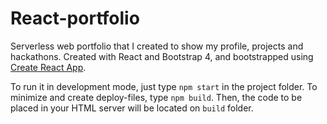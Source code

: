# React-portfolio

Serverless web portfolio that I created to show my profile, projects and hackathons.
Created with React and Bootstrap 4, and bootstrapped using [Create React App](https://github.com/facebookincubator/create-react-app).

To run it in development mode, just type `npm start` in the project folder. To minimize and create deploy-files, type `npm build`. Then, the code to be placed in your HTML server will be located on `build` folder.